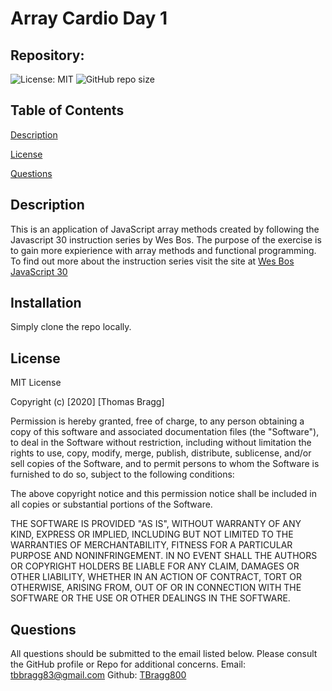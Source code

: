 # Array Cardio Day 1

##  Repository: 
[](https://github.com/TBragg800/Array-Cardio-Day-1)

![License: MIT](https://img.shields.io/badge/License-MIT-brightgreen.svg)
![GitHub repo size](https://img.shields.io/github/repo-size/TBragg800/Array-Cardio-Day-1)

## Table of Contents
  [Description](#Description)

  [License](#License)

  [Questions](#Questions)
  
## Description
  This is an application of JavaScript array methods created by following the Javascript 30 instruction series by Wes Bos. The purpose of the exercise is to gain more expierience with array methods and functional programming. To find out more about the instruction series visit the site at [Wes Bos JavaScript 30](https://javascript30.com/)

## Installation
  Simply clone the repo locally.

## License
  MIT License

Copyright (c) [2020] [Thomas Bragg]

Permission is hereby granted, free of charge, to any person obtaining a copy
of this software and associated documentation files (the "Software"), to deal
in the Software without restriction, including without limitation the rights
to use, copy, modify, merge, publish, distribute, sublicense, and/or sell
copies of the Software, and to permit persons to whom the Software is
furnished to do so, subject to the following conditions:

The above copyright notice and this permission notice shall be included in all
copies or substantial portions of the Software.

THE SOFTWARE IS PROVIDED "AS IS", WITHOUT WARRANTY OF ANY KIND, EXPRESS OR
IMPLIED, INCLUDING BUT NOT LIMITED TO THE WARRANTIES OF MERCHANTABILITY,
FITNESS FOR A PARTICULAR PURPOSE AND NONINFRINGEMENT. IN NO EVENT SHALL THE
AUTHORS OR COPYRIGHT HOLDERS BE LIABLE FOR ANY CLAIM, DAMAGES OR OTHER
LIABILITY, WHETHER IN AN ACTION OF CONTRACT, TORT OR OTHERWISE, ARISING FROM,
OUT OF OR IN CONNECTION WITH THE SOFTWARE OR THE USE OR OTHER DEALINGS IN THE
SOFTWARE.

## Questions
  All questions should be submitted to the email listed below. Please consult the GitHub profile or Repo for additional concerns. 
  Email: tbbragg83@gmail.com
  Github: [TBragg800](http://github.com/TBragg800)


